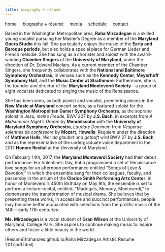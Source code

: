 ```yaml
---
title: biography + résumé
---
```


[home](https://raharules.github.io/)&nbsp;&nbsp;&nbsp;&nbsp; [biography + résumé](https://raharules.github.io/raharules.github.io/about.html)&nbsp;&nbsp;&nbsp;&nbsp; [media](https://raharules.github.io/raharules.github.io/media.html)&nbsp;&nbsp;&nbsp;&nbsp; [schedule](https://raharules.github.io/raharules.github.io/schedule.html)&nbsp;&nbsp;&nbsp;&nbsp; [contact](https://raharules.github.io/raharules.github.io/contact.html)

Based in the Washington Metropolitan area, **Raha Mirzadegan** is a skilled young vocalist pursuing her Master’s Degree as a member of the **Maryland Opera Studio** this fall. She particularly enjoys the music of the **Early and Baroque periods**, but also holds a special place for German Lieder and French mélodie. She has sung as a chorister and soloist with the award-winning **Chamber Singers** of the **University of Maryland**, under the direction of Dr. Edward Maclary. As a current member of the Chamber Singers, she frequently collaborates with the **National and Baltimore Symphony Orchestras**, in venues such as the **Kennedy Center**, **Meyerhoff Symphony Hall**, and the **Music Center at Strathmore**. Furthermore, she is the founder and director of the **Maryland Monteverdi Society** – a group of eight vocalists dedicated to singing the music of the Renaissance.

She has been seen, as both pianist and vocalist, premiering pieces in the **New Music at Maryland** concert series, as a featured soloist for the **Washington Metropolitan Gamer Symphony Orchestra**, as the soprano soloist in _Jesu, meine Freude_, BWV 227 by **J.S. Bach**, in excerpts from _A Midsummer Night’s Dream_ by **Mendelssohn** with the **University of Maryland Symphony Orchestra**, _Laudate Dominum_ from _Vesperae solennes de confessore_ by **Mozart**, **Howells**: _Requiem_ under the direction of **Matthew Halls**,  _Wer da glaubet und getauft wird_ BWV 27 by **J.S. Bach**, and as the representative of the undergraduate voice department in the 2017 **Honors Recital** at the University of Maryland.

On February 14th, 2017, the **Maryland Monteverdi Society** had their debut performance. For Valentine’s Day, Raha programmed a set of Renaissance love songs for an afternoon performance entitled “Songs of Love & Devotion,” in which the ensemble sang for their colleagues, faculty, and passersby in the atrium of the **Clarice Smith Performing Arts Center**. In honor of Monteverdi’s 450th Birthday on May 9th, the ensemble is set to perform a lecture-recital, entitled, ”Madrigals, Monody, Monteverdi,” to demonstrate the transformation of musical drama. She believes that by presenting these works, in accessible and succinct performances, people may become better acquainted with selections from the prolific music of the 14th – early 17th centuries.

**Ms. Mirzadegan** is a vocal student of **Gran Wilson** at the University of Maryland, College Park. She aspires to continue making music to inspire others and foster a little beauty in the world.

[Résumé](raharules.github.io/Raha Mirzadegan Artistic Resume 2017.pdf.html)
